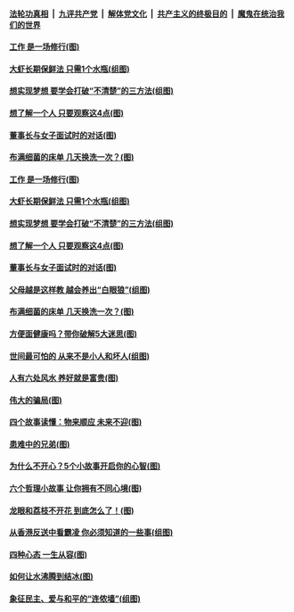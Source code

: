 ####  [法轮功真相](../../../../basic/blob/master/README.md?t=10030326) &nbsp;|&nbsp; [九评共产党](../../../../9ping.md/blob/master/README.md?t=10030326) &nbsp;|&nbsp; [解体党文化](../../../../jtdwh.md/blob/master/README.md?t=10030326)  &nbsp;|&nbsp; [共产主义的终极目的](../../../../gczydzjmd.md/blob/master/README.md?t=10030326) &nbsp;|&nbsp; [魔鬼在统治我们的世界](../../../../mgztzwmdsj.md/blob/master/README.md?t=10030326) 

#### [工作 是一场修行(图)](../pages/p8/909149.md?t=10030326) 

#### [大虾长期保鲜法 只需1个水瓶(组图)](../pages/p8/909194.md?t=10030326) 

#### [想实现梦想 要学会打破“不清楚”的三方法(组图)](../pages/p8/909181.md?t=10030326) 

#### [想了解一个人 只要观察这4点(图)](../pages/p8/909115.md?t=10030326) 

#### [董事长与女子面试时的对话(图)](../pages/p8/909096.md?t=10030326) 

#### [布满细菌的床单 几天换洗一次？(图)](../pages/p8/909106.md?t=10030326) 

#### [工作 是一场修行(图)](../pages/p8/909149.md?t=10030326) 

#### [大虾长期保鲜法 只需1个水瓶(组图)](../pages/p8/909194.md?t=10030326) 

#### [想实现梦想 要学会打破“不清楚”的三方法(组图)](../pages/p8/909181.md?t=10030326) 

#### [想了解一个人 只要观察这4点(图)](../pages/p8/909115.md?t=10030326) 

#### [董事长与女子面试时的对话(图)](../pages/p8/909096.md?t=10030326) 

#### [父母越是这样教 越会养出“白眼狼”(组图)](../pages/p8/908678.md?t=10030326) 

#### [布满细菌的床单 几天换洗一次？(图)](../pages/p8/909106.md?t=10030326) 

#### [方便面健康吗？带你破解5大迷思(图)](../pages/p8/909001.md?t=10030326) 

#### [世间最可怕的 从来不是小人和坏人(组图)](../pages/p8/909014.md?t=10030326) 

#### [人有六处风水 养好就是富贵(图)](../pages/p8/908596.md?t=10030326) 

#### [伟大的骗局(图)](../pages/p8/908629.md?t=10030326) 

#### [四个故事读懂：物来顺应 未来不迎(图)](../pages/p8/908590.md?t=10030326) 

#### [患难中的兄弟(图)](../pages/p8/908413.md?t=10030326) 

#### [为什么不开心？5个小故事开启你的心智(图)](../pages/p8/908877.md?t=10030326) 

#### [六个哲理小故事 让你拥有不同心境(图)](../pages/p8/908622.md?t=10030326) 

#### [龙眼和荔枝不开花 到底怎么了！(图)](../pages/p8/908888.md?t=10030326) 

#### [从香港反送中看霸凌 你必须知道的一些事(组图)](../pages/p8/908799.md?t=10030326) 

#### [四种心态 一生从容(图)](../pages/p8/908587.md?t=10030326) 

#### [如何让水沸腾到结冰(图)](../pages/p8/908405.md?t=10030326) 

#### [象征民主、爱与和平的“连侬墙”(组图)](../pages/p8/908723.md?t=10030326) 

